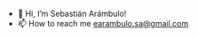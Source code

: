- 👋 Hi, I’m Sebastián Arámbulo!
- 📫 How to reach me earambulo.sa@gmail.com

<!---
earambulo/earambulo is a ✨ special ✨ repository because its `README.md` (this file) appears on your GitHub profile.
You can click the Preview link to take a look at your changes.
--->
